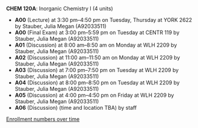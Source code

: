 **CHEM 120A**: Inorganic Chemistry I (4 units)

- **A00** (Lecture) at 3:30 pm–4:50 pm on Tuesday, Thursday at YORK 2622 by Stauber, Julia Megan (A92033511)
- **A00** (Final Exam) at 3:00 pm–5:59 pm on Tuesday at CENTR 119 by Stauber, Julia Megan (A92033511)
- **A01** (Discussion) at 8:00 am–8:50 am on Monday at WLH 2209 by Stauber, Julia Megan (A92033511)
- **A02** (Discussion) at 11:00 am–11:50 am on Monday at WLH 2209 by Stauber, Julia Megan (A92033511)
- **A03** (Discussion) at 7:00 pm–7:50 pm on Tuesday at WLH 2209 by Stauber, Julia Megan (A92033511)
- **A04** (Discussion) at 8:00 pm–8:50 pm on Tuesday at WLH 2209 by Stauber, Julia Megan (A92033511)
- **A05** (Discussion) at 4:00 pm–4:50 pm on Friday at WLH 2209 by Stauber, Julia Megan (A92033511)
- **A06** (Discussion) (time and location TBA) by staff

[Enrollment numbers over time](./CHEM120A.tsv)
